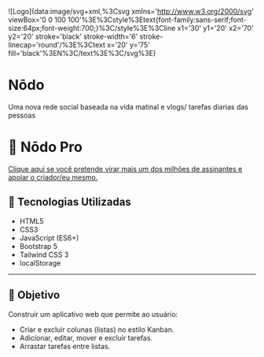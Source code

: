 ![Logo](data:image/svg+xml,%3Csvg xmlns='http://www.w3.org/2000/svg' viewBox='0 0 100 100'%3E%3Cstyle%3Etext{font-family:sans-serif;font-size:64px;font-weight:700;}%3C/style%3E%3Cline x1='30' y1='20' x2='70' y2='20' stroke='black' stroke-width='6' stroke-linecap='round'/%3E%3Ctext x='20' y='75' fill='black'%3EN%3C/text%3E%3C/svg%3E)

# Nōdo
Uma nova rede social baseada na vida matinal e vlogs/ tarefas diarias das pessoas

# 📝 Nōdo Pro

[Clique aqui se você pretende virar mais um dos milhões de assinantes e apoiar o criador/eu mesmo.](https://taskboard/Pro)

## 🚀 Tecnologias Utilizadas

- HTML5
- CSS3
- JavaScript (ES6+)
- Bootstrap 5
- Tailwind CSS 3
- localStorage

---

## 🎯 Objetivo

Construir um aplicativo web que permite ao usuário:

- Criar e excluir colunas (listas) no estilo Kanban.
- Adicionar, editar, mover e excluir tarefas.
- Arrastar tarefas entre listas.



